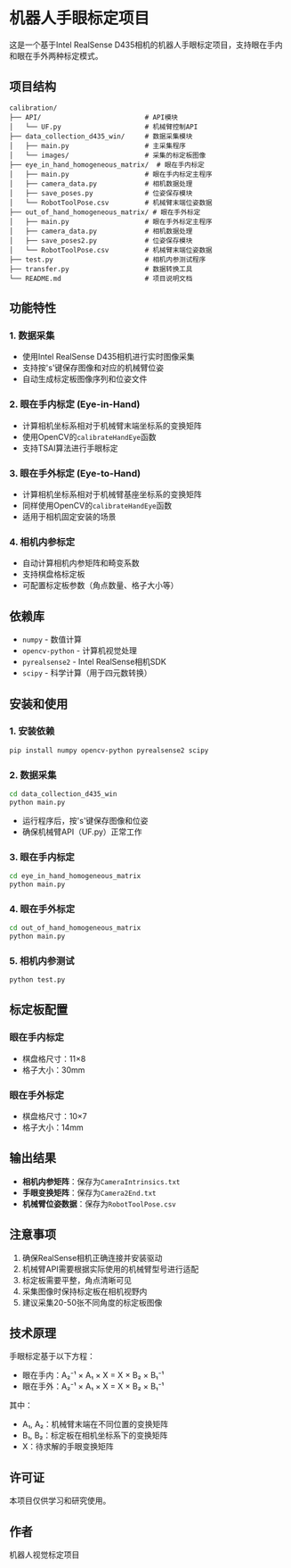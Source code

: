 # 机器人手眼标定项目

这是一个基于Intel RealSense D435相机的机器人手眼标定项目，支持眼在手内和眼在手外两种标定模式。

## 项目结构

```
calibration/
├── API/                          # API模块
│   └── UF.py                     # 机械臂控制API
├── data_collection_d435_win/     # 数据采集模块
│   ├── main.py                   # 主采集程序
│   └── images/                   # 采集的标定板图像
├── eye_in_hand_homogeneous_matrix/  # 眼在手内标定
│   ├── main.py                   # 眼在手内标定主程序
│   ├── camera_data.py            # 相机数据处理
│   ├── save_poses.py             # 位姿保存模块
│   └── RobotToolPose.csv         # 机械臂末端位姿数据
├── out_of_hand_homogeneous_matrix/ # 眼在手外标定
│   ├── main.py                   # 眼在手外标定主程序
│   ├── camera_data.py            # 相机数据处理
│   ├── save_poses2.py            # 位姿保存模块
│   └── RobotToolPose.csv         # 机械臂末端位姿数据
├── test.py                       # 相机内参测试程序
├── transfer.py                   # 数据转换工具
└── README.md                     # 项目说明文档
```

## 功能特性

### 1. 数据采集
- 使用Intel RealSense D435相机进行实时图像采集
- 支持按's'键保存图像和对应的机械臂位姿
- 自动生成标定板图像序列和位姿文件

### 2. 眼在手内标定 (Eye-in-Hand)
- 计算相机坐标系相对于机械臂末端坐标系的变换矩阵
- 使用OpenCV的`calibrateHandEye`函数
- 支持TSAI算法进行手眼标定

### 3. 眼在手外标定 (Eye-to-Hand)
- 计算相机坐标系相对于机械臂基座坐标系的变换矩阵
- 同样使用OpenCV的`calibrateHandEye`函数
- 适用于相机固定安装的场景

### 4. 相机内参标定
- 自动计算相机内参矩阵和畸变系数
- 支持棋盘格标定板
- 可配置标定板参数（角点数量、格子大小等）

## 依赖库

- `numpy` - 数值计算
- `opencv-python` - 计算机视觉处理
- `pyrealsense2` - Intel RealSense相机SDK
- `scipy` - 科学计算（用于四元数转换）

## 安装和使用

### 1. 安装依赖
```bash
pip install numpy opencv-python pyrealsense2 scipy
```

### 2. 数据采集
```bash
cd data_collection_d435_win
python main.py
```
- 运行程序后，按's'键保存图像和位姿
- 确保机械臂API（UF.py）正常工作

### 3. 眼在手内标定
```bash
cd eye_in_hand_homogeneous_matrix
python main.py
```

### 4. 眼在手外标定
```bash
cd out_of_hand_homogeneous_matrix
python main.py
```

### 5. 相机内参测试
```bash
python test.py
```

## 标定板配置

### 眼在手内标定
- 棋盘格尺寸：11×8
- 格子大小：30mm

### 眼在手外标定
- 棋盘格尺寸：10×7
- 格子大小：14mm

## 输出结果

- **相机内参矩阵**：保存为`CameraIntrinsics.txt`
- **手眼变换矩阵**：保存为`Camera2End.txt`
- **机械臂位姿数据**：保存为`RobotToolPose.csv`

## 注意事项

1. 确保RealSense相机正确连接并安装驱动
2. 机械臂API需要根据实际使用的机械臂型号进行适配
3. 标定板需要平整，角点清晰可见
4. 采集图像时保持标定板在相机视野内
5. 建议采集20-50张不同角度的标定板图像

## 技术原理

手眼标定基于以下方程：
- 眼在手内：A₂⁻¹ × A₁ × X = X × B₂ × B₁⁻¹
- 眼在手外：A₂⁻¹ × A₁ × X = X × B₂ × B₁⁻¹

其中：
- A₁, A₂：机械臂末端在不同位置的变换矩阵
- B₁, B₂：标定板在相机坐标系下的变换矩阵
- X：待求解的手眼变换矩阵

## 许可证

本项目仅供学习和研究使用。

## 作者

机器人视觉标定项目

